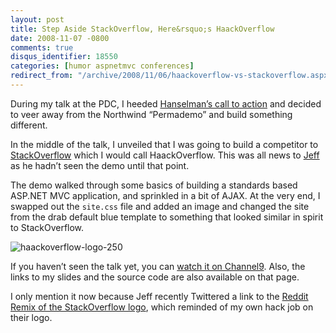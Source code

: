 ```yaml
---
layout: post
title: Step Aside StackOverflow, Here&rsquo;s HaackOverflow
date: 2008-11-07 -0800
comments: true
disqus_identifier: 18550
categories: [humor aspnetmvc conferences]
redirect_from: "/archive/2008/11/06/haackoverflow-vs-stackoverflow.aspx/"
---
```


During my talk at the PDC, I heeded [Hanselman’s call to
action](http://www.hanselman.com/blog/CommunityCallToActionNOTNorthwind.aspx "No More Northwind")
and decided to veer away from the Northwind “Permademo” and build
something different.

In the middle of the talk, I unveiled that I was going to build a
competitor to [StackOverflow](http://stackoverflow.com/ "StackOverflow")
which I would call HaackOverflow. This was all news to
[Jeff](http://codinghorror.com/ "Jeff Atwood") as he hadn’t seen the
demo until that point.

The demo walked through some basics of building a standards based
ASP.NET MVC application, and sprinkled in a bit of AJAX. At the very
end, I swapped out the `site.css` file and added an image and changed
the site from the drab default blue template to something that looked
similar in spirit to StackOverflow.

![haackoverflow-logo-250](https://haacked.com/images/haacked_com/WindowsLiveWriter/HaackOverflowAtPDC_108E8/haackoverflow-logo-250_3.png "haackoverflow-logo-250")

If you haven’t seen the talk yet, you can [watch it on
Channel9](http://channel9.msdn.com/pdc2008/PC21/ "ASP.NET MVC Talk at PDC").
Also, the links to my slides and the source code are also available on
that page.

I only mention it now because Jeff recently Twittered a link to the
[Reddit Remix of the StackOverflow
logo](http://www.redditall.com/2008/11/we-pay-joel-and-jeff-visit-on-stack.html "Reddit Visits Stack Overflow"),
which reminded of my own hack job on their logo.

